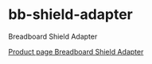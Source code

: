 # bb-shield-adapter
Breadboard Shield Adapter

[Product page Breadboard Shield Adapter](http://shop.boxtec.ch/breadboard-shield-adapter-kit-v10-p-42629.html)

